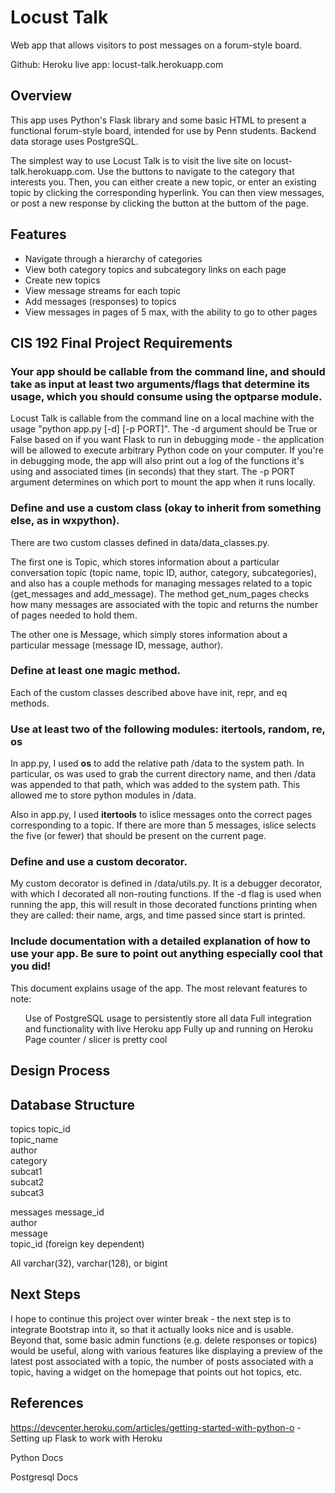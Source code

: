Locust Talk
========

Web app that allows visitors to post messages on a forum-style board.

Github: 
Heroku live app: locust-talk.herokuapp.com

<h2> Overview </h2>

This app uses Python's Flask library and some basic HTML to present a functional forum-style board, intended for use by Penn students. Backend data storage uses PostgreSQL. 

The simplest way to use Locust Talk is to visit the live site on locust-talk.herokuapp.com. Use the buttons to navigate to the category that interests you. Then, you can either create a new topic, or enter an existing topic by clicking the corresponding hyperlink. You can then view messages, or post a new response by clicking the button at the buttom of the page. 

<h2> Features </h2>

<ul>
	<li> Navigate through a hierarchy of categories </li>
	<li> View both category topics and subcategory links on each page </li>
	<li> Create new topics </li>
	<li> View message streams for each topic </li>
	<li> Add messages (responses) to topics </li>
	<li> View messages in pages of 5 max, with the ability to go to other pages </li>
</ul>

<h2> CIS 192 Final Project Requirements </h2>

<h3> Your app should be callable from the command line, and should take as input at least two arguments/flags that determine its usage, which you should consume using the optparse module. </h3>

Locust Talk is callable from the command line on a local machine with the usage "python app.py [-d] [-p PORT]". The -d argument should be True or False based on if you want Flask to run in debugging mode - the application will be allowed to execute arbitrary Python code on your computer. If you're in debugging mode, the app will also print out a log of the functions it's using and associated times (in seconds) that they start. The -p PORT argument determines on which port to mount the app when it runs locally.


<h3> Define and use a custom class (okay to inherit from something else, as in wxpython). </h3>

There are two custom classes defined in data/data_classes.py. 

The first one is Topic, which stores information about a particular conversation topic (topic name, topic ID, author, category, subcategories), and also has a couple methods for managing messages related to a topic (get_messages and add_message). The method get_num_pages checks how many messages are associated with the topic and returns the number of pages needed to hold them.

The other one is Message, which simply stores information about a particular message (message ID, message, author).

<h3> Define at least one magic method. </h3>

Each of the custom classes described above have init, repr, and eq methods. 

<h3> Use at least two of the following modules: itertools, random, re, os </h3>

In app.py, I used <b>os</b> to add the relative path /data to the system path. In particular, os was used to grab the current directory name, and then /data was appended to that path, which was added to the system path. This allowed me to store python modules in /data. 

Also in app.py, I used <b>itertools</b> to islice messages onto the correct pages corresponding to a topic. If there are more than 5 messages, islice selects the five (or fewer) that should be present on the current page.

<h3> Define and use a custom decorator. </h3>

My custom decorator is defined in /data/utils.py. It is a debugger decorator, with which I decorated all non-routing functions. If the -d flag is used when running the app, this will result in those decorated functions printing when they are called: their name, args, and time passed since start is printed. 


<h3> Include documentation with a detailed explanation of how to use your app. Be sure to point out anything especially cool that you did! </h3>

This document explains usage of the app. The most relevant features to note:

<ul>
Use of PostgreSQL usage to persistently store all data
Full integration and functionality with live Heroku app
Fully up and running on Heroku
Page counter / slicer is pretty cool
</ul>


<h2> Design Process </h2>

<h2> Database Structure </h2>


topics
<t>	topic_id <br>
<t>	topic_name <br>
<t>	author <br>
<t>	category <br>
<t>	subcat1 <br>
<t>	subcat2 <br>
<t>	subcat3 <br>


messages
<t>	message_id <br>
<t>	author <br>
<t>	message <br>
<t>	topic_id (foreign key dependent) <br>


All varchar(32), varchar(128), or bigint

<h2> Next Steps </h2>

I hope to continue this project over winter break - the next step is to integrate Bootstrap into it, so that it actually looks nice and is usable. Beyond that, some basic admin functions (e.g. delete responses or topics) would be useful, along with various features like displaying a preview of the latest post associated with a topic, the number of posts associated with a topic, having a widget on the homepage that points out hot topics, etc.


<h2> References </h2>

https://devcenter.heroku.com/articles/getting-started-with-python-o - Setting up Flask to work with Heroku

Python Docs

Postgresql Docs
